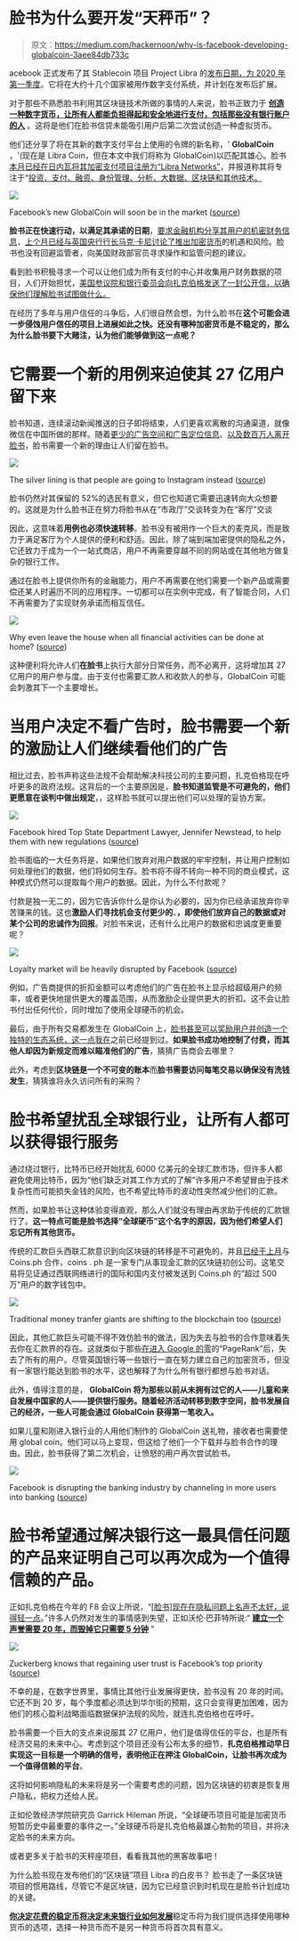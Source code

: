 # 脸书为什么要开发“天秤币”？

> 原文：<https://medium.com/hackernoon/why-is-facebook-developing-globalcoin-3aee84db733c>

acebook 正式发布了其 Stablecoin 项目 Project Libra 的[发布日期，为 2020 年第一季度](https://www.bbc.com/news/business-48383460)。它将在大约十几个国家被用作数字支付系统，并计划在发布后扩展。

对于那些不熟悉脸书利用其区块链技术所做的事情的人来说，脸书正致力于 [**创造一种数字货币，让所有人都能负担得起和安全地进行支付，包括那些没有银行账户的人**](https://www.bbc.com/news/business-48383460) 。这将是他们在脸书信贷未能吸引用户后第二次尝试创造一种虚拟货币。

他们还分享了将在其新的数字支付平台上使用的令牌的新名称，' **GlobalCoin** ，'(现在是 Libra Coin，但在本文中我们将称为 GlobalCoin)以匹配其雄心。脸书[本月已经在日内瓦将其加密支付项目注册为“Libra Networks”](https://coincentral.com/facebook-fb-registers-secret-libra-crypto-project-in-geneva-as-data-privacy-concerns-loom/)，并报道称其将专注于“[投资、支付、融资、身份管理、分析、大数据、区块链和其他技术。](https://coincentral.com/facebook-fb-registers-secret-libra-crypto-project-in-geneva-as-data-privacy-concerns-loom/)

![](img/6a22c97520be579ac275e298877b82fe.png)

Facebook’s new GlobalCoin will soon be in the market ([source](https://www.independent.co.uk/life-style/gadgets-and-tech/news/facebook-cryptocurrency-globalcoin-when-release-date-bitcoin-zuckerberg-a8928151.html))

**脸书正在快速行动，以满足其承诺的日期**，[要求金融机构分享其用户的机密财务信息](https://coincentral.com/facebook-fb-registers-secret-libra-crypto-project-in-geneva-as-data-privacy-concerns-loom/)，[上个月已经与英国央行行长马克·卡尼讨论了推出加密货币](https://www.bbc.com/news/business-48383460)的机遇和风险。脸书也没有回避监管者，向美国财政部官员寻求操作和监管问题的建议。

看到脸书积极寻求一个可以让他们成为所有支付的中心并收集用户财务数据的项目，人们开始担忧，[美国参议院和银行委员会向扎克伯格发送了一封公开信，以确保他们理解脸书试图做什么。](https://www.banking.senate.gov/imo/media/doc/5.9.19%20Facebook%20Letter.pdf)

在经历了多年与用户信任的斗争后，人们很自然会想，为什么脸书在**这个可能会进一步侵蚀用户信任的项目上进展如此之快。还没有哪种加密货币是不稳定的，那么为什么脸书要下大赌注，认为他们能够做到这一点呢？**

# 它需要一个新的用例来迫使其 27 亿用户留下来

脸书知道，连续滚动新闻推送的日子即将结束，人们更喜欢离散的沟通渠道，就像微信在中国所做的那样。随着[更少的广告空间和广告定位信息](https://techcrunch.com/2019/05/05/facebook-is-pivoting/)、[以及数百万人离开脸书](https://mashable.com/article/facebook-losing-users-us/)，脸书需要一个新的理由让人们留在脸书。

![](img/8c6b506e646693db786e2a43afd68abb.png)

The silver lining is that people are going to Instagram instead ([source](https://mashable.com/article/facebook-losing-users-us/))

脸书仍然对其保留的 52%的选民有意义，但它也知道它需要迅速转向大众想要的。这就是为什么脸书正在努力将脸书从在“市政厅”交谈转变为在“客厅”交谈

因此，这意味着**用例也必须快速转移**。脸书没有被用作一个巨大的麦克风，而是致力于满足客厅为个人提供的便利和舒适。因此，除了端到端加密提供的隐私之外，它还致力于成为一个一站式商店，用户不再需要穿越不同的网站或在其他地方做复杂的银行工作。

通过在脸书上提供你所有的金融能力，用户不再需要在他们需要一个新产品或需要偿还某人时遍历不同的应用程序。一切都可以在实例中完成，有了智能合同，人们不再需要为了实现财务承诺而相互信任。

![](img/63dec275ba5d80600af8229f99cd7e3e.png)

Why even leave the house when all financial activities can be done at home? ([source](https://www.shutterstock.com/video/clip-4445501-young-woman-relaxing-on-sofa-laptop-closing))

这种便利将允许人们**在脸书**上执行大部分日常任务，而不必离开，这将增加其 27 亿用户的用户参与度。由于支付也需要汇款人和收款人的参与，GlobalCoin 可能会刺激其下一个主要增长。

# 当用户决定不看广告时，脸书需要一个新的激励让人们继续看他们的广告

相比过去，脸书声称这些法规不会帮助解决科技公司的主要问题，扎克伯格现在呼吁更多的政府法规。这背后的一个主要原因是，**脸书知道监管是不可避免的，他们更愿意在谈判中做出规定**，，这样脸书就可以提出他们可以处理的妥协方案。

![](img/aae1e0e4d7317a51372a3c03f006e24b.png)

Facebook hired Top State Department Lawyer, Jennifer Newstead, to help them with new regulations ([source](https://newsroom.fb.com/news/2019/04/newstead-and-pinette-join-facebook/))

脸书面临的一大任务将是，如果他们放弃对用户数据的牢牢控制，并让用户控制如何处理他们的数据，他们将如何生存。脸书将不得不转向一种不同的商业模式，这种模式仍然可以提取每个用户的数据。因此，为什么不付款呢？

付款是独一无二的，因为它告诉你什么是你认为必要的，因为你已经承诺放弃你辛苦赚来的钱。这也**激励人们寻找机会支付更少的**、**，即使他们放弃自己的数据或对某个公司的忠诚作为回报**。对脸书来说，还有什么比用户的数据和忠诚度更重要呢？

![](img/d6774d950250d808a69092efe57fd7b9.png)

Loyalty market will be heavily disrupted by Facebook ([source](https://www.otterbine.com/resource-center/special-offers/))

例如，广告商提供的折扣金额可以考虑他们的广告在脸书上显示给超级用户的频率，或者更快地提供更大的覆盖范围，从而激励企业提供更大的折扣。这不会让脸书付出任何代价，同时增加了使用全球硬币的机会。

最后，由于所有交易都发生在 GlobalCoin 上，[脸书甚至可以奖励用户并创造一个独特的生态系统，这一点我在](https://hackernoon.com/recommendations-as-facebook-builds-a-new-privacy-focused-product-e2aa4bfd854)之前已经提到过。**如果脸书成功地控制了付费，而其他人却因为新规定而难以瞄准他们的广告**，猜猜广告商会去哪里？

此外，考虑到**区块链是一个不可变的账本**而**脸书需要访问每笔交易以确保没有洗钱发生**，猜猜谁将永久访问所有的采购？

# 脸书希望扰乱全球银行业，让所有人都可以获得银行服务

通过绕过银行，比特币已经开始扰乱 6000 亿美元的全球汇款市场，但许多人都避免使用比特币，因为“他们缺乏对其工作方式的了解”许多用户不希望冒由于技术复杂性而可能损失金钱的风险，也不希望比特币的波动性突然减少他们的汇款。

然而，如果脸书让这种体验变得直观，那么人们就没有理由再求助于传统的汇款银行了。**这一特点可能是脸书选择“全球硬币”这个名字的原因，因为他们希望人们忘记所有其他货币。**

传统的汇款巨头西联汇款意识到向区块链的转移是不可避免的，并且[已经于上月](https://www.coindesk.com/western-union-integrates-with-crypto-wallet-to-expand-philippines-remittances)与 Coins.ph 合作，coins . ph 是一家专门从事现金汇款的区块链初创公司。这笔交易将见证通过西联网络进行的国际和国内支付被发送到 Coins.ph 的“超过 500 万”用户的数字钱包中。

![](img/cf7c4789510e0cc87318659451843277.png)

Traditional money tranfer giants are shifting to the blockchain too ([source](https://www.rappler.com/business/227439-coins-ph-users-can-now-receive-western-union-money-transfers))

因此，其他汇款巨头可能不得不效仿脸书的做法，因为失去与脸书的合作意味着失去你在汇款界的存在。这就类似于那些[在进入 Google 的零](https://www.nytimes.com/2018/02/20/magazine/the-case-against-google.html)的“PageRank”后，失去了所有的用户。尽管英国银行等一些银行一直在努力建立自己的加密货币，但没有一家银行能达到脸书的水平，这也解释了为什么所有银行都想与脸书对话。

此外，值得注意的是， **GlobalCoin 将为那些以前从未拥有过它的人——儿童和来自发展中国家的人——提供银行服务。随着经济活动转移到数字空间，脸书发展自己的经济，一些人可能会通过 GlobalCoin 获得第一笔收入。**

如果儿童和刚进入银行业的人用他们制作的 GlobalCoin 送礼物，接收者也需要使用 global coin。他们可以马上变现，但这给了他们一个下载并与脸书合作的理由。因此，脸书获得了第二次机会，让愤怒的用户再次尝试脸书。

![](img/88d04a024663790236c6546992c910fb.png)

Facebook is disrupting the banking industry by channeling in more users into banking ([source](/traxion-tech/5-things-you-probably-didnt-know-about-unbanked-people-8d8f4e0d95f5))

# 脸书希望通过解决银行这一最具信任问题的产品来证明自己可以再次成为一个值得信赖的产品。

正如扎克伯格在今年的 F8 会议上所说，“[[脸书]现在在隐私问题上名声不太好，说得轻一点](https://www.wired.com/story/f8-zuckerberg-future-is-private/?utm_campaign=wired&mbid=social_fb&utm_brand=wired&utm_medium=social&utm_source=facebook&utm_social-type=owned&fbclid=IwAR0X5Q0KW6Yzt9j6wXaosrUenO1Tk1x6u83snyEjoX1N1i5NlEJxwI6aqfg)。”许多人仍然对发生的事情感到失望，正如沃伦·巴菲特所说:“ [**建立一个声誉需要 20 年，而毁掉它只需要 5 分钟**](https://www.brainyquote.com/quotes/warren_buffett_108887) ”

![](img/b0382955ce02bf611abd27a2639f17f8.png)

Zuckerberg knows that regaining user trust is Facebook’s top priority ([source](https://www.wired.com/story/f8-zuckerberg-future-is-private/?utm_campaign=wired&mbid=social_fb&utm_brand=wired&utm_medium=social&utm_source=facebook&utm_social-type=owned&fbclid=IwAR0X5Q0KW6Yzt9j6wXaosrUenO1Tk1x6u83snyEjoX1N1i5NlEJxwI6aqfg))

不幸的是，在数字世界里，事情比其他行业发展得更快，脸书没有 20 年的时间。它还不到 20 岁，每个季度都必须达到华尔街的预期，这只会变得更加困难，因为他们的核心盈利战略面临数据保护法规的风险，就连扎克伯格也在呼吁。

脸书需要一个巨大的支点来说服其 27 亿用户，他们是值得信任的平台，也是所有经济交易的未来中心。考虑到这个项目还没有公布太多的细节，**扎克伯格推动早日实现这一目标是一个明确的信号，表明他正在押注 GlobalCoin，让脸书再次成为一个值得信赖的平台**。

这将如何影响隐私的未来将是另一个需要考虑的问题，因为区块链的初衷是恢复用户隐私，把权力还给人民。

正如伦敦经济学院研究员 Garrick Hileman 所说，“全球硬币项目可能是加密货币短暂历史中最重要的事件之一。”全球硬币将是扎克伯格最雄心勃勃的项目，并将决定脸书的未来方向。

或者更多关于脸书的天秤座项目，看看我其他的黑客故事吧！

为什么脸书现在发布他们的“区块链”项目 Libra 的白皮书？
脸书走了一条区块链项目的惯用路线，尽管它不是区块链，因为它已经意识到时机现在是脸书计划成功的关键。

[**你决定花费的稳定币将决定未来银行业如何发展**](https://hackernoon.com/the-stablecoin-you-decide-to-spend-will-determine-how-future-banking-unfolds-f4164058c1a0)稳定币将为我们提供选择使用哪种货币的选项，选择一种货币而不是另一种货币将首次具有意义。